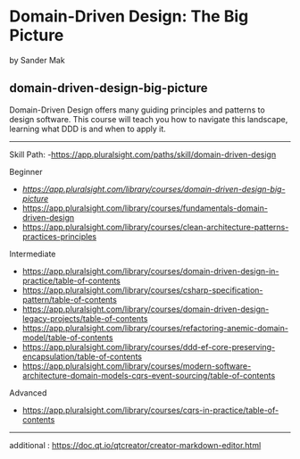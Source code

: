 # Domain-Driven Design: The Big Picture
by Sander Mak

## domain-driven-design-big-picture

Domain-Driven Design offers many guiding principles and patterns to design software. This course will teach you how to navigate this landscape, learning what DDD is and when to apply it.

---------------------------------------------------
Skill Path:
-https://app.pluralsight.com/paths/skill/domain-driven-design

Beginner
- *https://app.pluralsight.com/library/courses/domain-driven-design-big-picture*
- https://app.pluralsight.com/library/courses/fundamentals-domain-driven-design
- https://app.pluralsight.com/library/courses/clean-architecture-patterns-practices-principles
  
Intermediate
- https://app.pluralsight.com/library/courses/domain-driven-design-in-practice/table-of-contents
- https://app.pluralsight.com/library/courses/csharp-specification-pattern/table-of-contents
- https://app.pluralsight.com/library/courses/domain-driven-design-legacy-projects/table-of-contents
- https://app.pluralsight.com/library/courses/refactoring-anemic-domain-model/table-of-contents
- https://app.pluralsight.com/library/courses/ddd-ef-core-preserving-encapsulation/table-of-contents
- https://app.pluralsight.com/library/courses/modern-software-architecture-domain-models-cqrs-event-sourcing/table-of-contents
  
Advanced
- https://app.pluralsight.com/library/courses/cqrs-in-practice/table-of-contents





---
additional :
https://doc.qt.io/qtcreator/creator-markdown-editor.html

